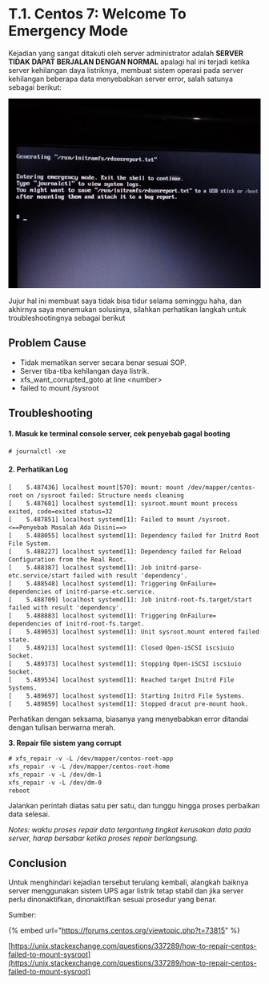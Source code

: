 # T.1. Centos 7: Welcome To Emergency Mode

Kejadian yang sangat ditakuti oleh server administrator adalah **SERVER TIDAK DAPAT BERJALAN DENGAN NORMAL** apalagi hal ini terjadi ketika server kehilangan daya listriknya, membuat sistem operasi pada server kehilangan beberapa data menyebabkan server error, salah satunya sebagai berikut:

![Welcome To Emergency Mode](../../.gitbook/assets/image%20%2811%29.png)

Jujur hal ini membuat saya tidak bisa tidur selama seminggu haha, dan akhirnya saya menemukan solusinya, silahkan perhatikan langkah untuk troubleshootingnya sebagai berikut

## Problem Cause

* Tidak mematikan server secara benar sesuai SOP.
* Server tiba-tiba kehilangan daya listrik.
* xfs\_want\_corrupted\_goto at line &lt;number&gt;
* failed to mount /sysroot

## Troubleshooting

#### 1. Masuk ke terminal console server, cek penyebab gagal booting

```
# journalctl -xe
```

#### 2. Perhatikan Log

```
[    5.487436] localhost mount[570]: mount: mount /dev/mapper/centos-root on /sysroot failed: Structure needs cleaning
[    5.487681] localhost systemd[1]: sysroot.mount mount process exited, code=exited status=32
[    5.487851] localhost systemd[1]: Failed to mount /sysroot. <==Penyebab Masalah Ada Disini==>
[    5.488055] localhost systemd[1]: Dependency failed for Initrd Root File System.
[    5.488227] localhost systemd[1]: Dependency failed for Reload Configuration from the Real Root.
[    5.488387] localhost systemd[1]: Job initrd-parse-etc.service/start failed with result 'dependency'.
[    5.488548] localhost systemd[1]: Triggering OnFailure= dependencies of initrd-parse-etc.service.
[    5.488709] localhost systemd[1]: Job initrd-root-fs.target/start failed with result 'dependency'.
[    5.488883] localhost systemd[1]: Triggering OnFailure= dependencies of initrd-root-fs.target.
[    5.489053] localhost systemd[1]: Unit sysroot.mount entered failed state.
[    5.489213] localhost systemd[1]: Closed Open-iSCSI iscsiuio Socket.
[    5.489373] localhost systemd[1]: Stopping Open-iSCSI iscsiuio Socket.
[    5.489534] localhost systemd[1]: Reached target Initrd File Systems.
[    5.489697] localhost systemd[1]: Starting Initrd File Systems.
[    5.489859] localhost systemd[1]: Stopped dracut pre-mount hook.
```

Perhatikan dengan seksama, biasanya yang menyebabkan error ditandai dengan tulisan berwarna merah.

**3. Repair file sistem yang corrupt**

```text
# xfs_repair -v -L /dev/mapper/centos-root-app
xfs_repair -v -L /dev/mapper/centos-root-home
xfs_repair -v -L /dev/dm-1
xfs_repair -v -L /dev/dm-0
reboot
```

Jalankan perintah diatas satu per satu, dan tunggu hingga proses perbaikan data selesai.

_Notes: waktu proses repair data tergantung tingkat kerusakan data pada server, harap bersabar ketika proses repair berlangsung._

## Conclusion

Untuk menghindari kejadian tersebut terulang kembali, alangkah baiknya server menggunakan sistem UPS agar listrik tetap stabil dan jika server perlu dinonaktifkan, dinonaktifkan sesuai prosedur yang benar.

Sumber:

{% embed url="https://forums.centos.org/viewtopic.php?t=73815" %}

[https://unix.stackexchange.com/questions/337289/how-to-repair-centos-failed-to-mount-sysroot](https://unix.stackexchange.com/questions/337289/how-to-repair-centos-failed-to-mount-sysroot)



